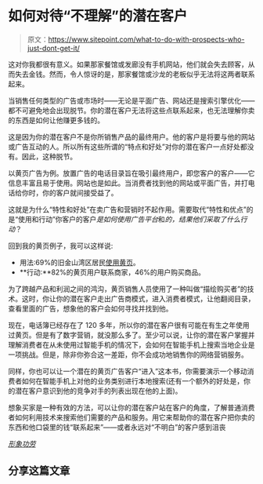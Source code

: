 # 如何对待“不理解”的潜在客户

> 原文：<https://www.sitepoint.com/what-to-do-with-prospects-who-just-dont-get-it/>

这对你我都很有意义。如果那家餐馆或发廊没有手机网站，他们就会失去顾客，从而失去金钱。然而，令人惊讶的是，那家餐馆或沙龙的老板似乎无法将这两者联系起来。

当销售任何类型的广告或市场时——无论是平面广告、网站还是搜索引擎优化——都不可避免地会出现脱节。你的潜在客户无法将这些点联系起来，也无法理解你卖的东西是如何让他赚更多钱的。

这是因为你的潜在客户不是你所销售产品的最终用户。他的客户是将要与他的网站或广告互动的人。所以所有这些所谓的“特点和好处”对你的潜在客户一点好处都没有。因此，这种脱节。

以黄页广告为例。放置广告的电话目录旨在吸引最终用户，即您客户的客户——它信息丰富且易于使用。网站也是如此。当消费者找到他的网站或平面广告，并打电话给你时，你的客户就间接受益了。

这就是为什么“特性和好处”在卖广告和营销时不起作用。需要取代“特性和优点”的是“使用和行动”你客户的客户*是如何使用广告平台*和*的，结果他们采取了什么行动*？

回到我的黄页例子，我可以这样说:

*   用法:69%的旧金山湾区居民[使用黄页](http://screenwerk.com/2012/02/14/survey-69-still-using-print-yp-in-sf-bay-area/ "Survey: 69% Use Print YP in SF Bay Area")。
*   **行动:**82%的黄页用户联系商家，46%的用户购买商品。

为了跨越产品和利润之间的鸿沟，黄页销售人员使用了一种叫做“描绘购买者”的技术。这时，你让你的潜在客户走出广告商模式，进入消费者模式，让他翻阅目录，查看里面的广告，想象他的客户会如何寻找并找到他。

现在，电话簿已经存在了 120 多年，所以你的潜在客户很有可能在有生之年使用过黄页。但是有了数字营销，就没那么多了。至少可以说，让你的潜在客户掌握并理解消费者在从未使用过智能手机的情况下，会如何在智能手机上搜索当地企业是一项挑战。但是，除非你弥合这一差距，你不会成功地销售你的网络营销服务。

同样，你也可以让一个潜在的黄页广告客户“进入”这本书，你需要演示一个移动消费者如何在智能手机上对他的业务类别进行本地搜索(还有一个额外的好处是，你的潜在客户意识到他的竞争对手的列表出现在他的上面)。

想象买家是一种有效的方法，可以让你的潜在客户站在客户的角度，了解普通消费者如何利用技术来搜索他们需要的产品和服务。用它来帮助你的潜在客户把你卖的东西和他口袋里的钱“联系起来”——或者永远对“不明白”的客户感到沮丧

[*形象功劳*](http://www.sxc.hu/profile/brainloc)

## 分享这篇文章